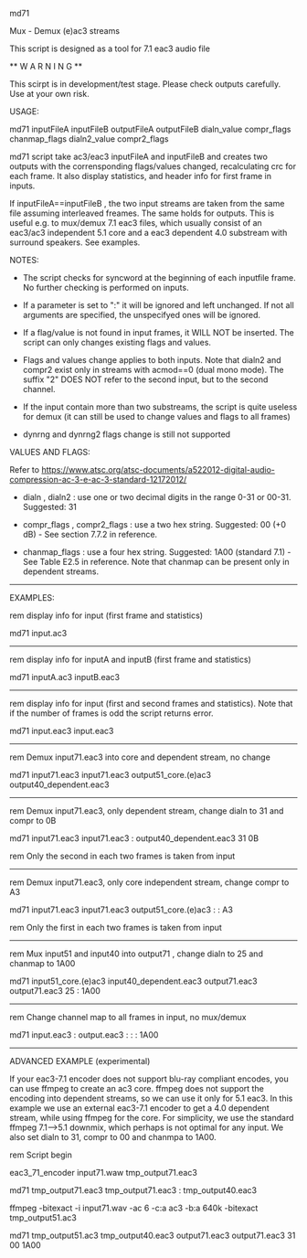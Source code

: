 md71

Mux - Demux (e)ac3 streams

This script is designed as a tool for 7.1 eac3 audio file

** W A R N I N G **

This scirpt is in development/test stage. Please check outputs carefully. Use at your own risk.

USAGE:

md71 inputFileA inputFileB outputFileA outputFileB dialn_value compr_flags chanmap_flags dialn2_value compr2_flags

md71 script take ac3/eac3 inputFileA and inputFileB and creates two outputs with the corrensponding flags/values changed, recalculating crc for each frame. It also display statistics, and header info for first frame in inputs.

If inputFileA==inputFileB , the two input streams are taken from the same file assuming interleaved freames. The same holds for outputs. This is useful e.g. to mux/demux 7.1 eac3 files, which usually consist of an eac3/ac3 independent 5.1 core and a eac3 dependent 4.0 substream with surround speakers. See examples.

NOTES:

- The script checks for syncword at the beginning of each inputfile frame. No further checking is performed on inputs.

- If a parameter is set to ":" it will be ignored and left unchanged. If not all arguments are specified, the unspecifyed ones will be ignored.

- If a flag/value is not found in input frames, it WILL NOT be inserted. The script can only changes existing flags and values.

- Flags and values change applies to both inputs. Note that dialn2 and compr2 exist only in streams with acmod==0 (dual mono mode). The suffix "2" DOES NOT refer to the second input, but to the second channel.

- If the input contain more than two substreams, the script is quite useless for demux (it can still be used to change values and flags to all frames)

- dynrng and dynrng2 flags change is still not supported

VALUES AND FLAGS:

Refer to https://www.atsc.org/atsc-documents/a522012-digital-audio-compression-ac-3-e-ac-3-standard-12172012/

- dialn , dialn2 : use one or two decimal digits in the range 0-31 or 00-31. Suggested: 31

- compr_flags , compr2_flags : use a two hex string. Suggested: 00 (+0 dB) - See section 7.7.2 in reference.

- chanmap_flags : use a four hex string. Suggested: 1A00 (standard 7.1) - See Table E2.5 in reference. Note that chanmap can be present only in dependent streams.

------------------------------------

EXAMPLES:

rem display info for input (first frame and statistics)

md71 input.ac3

---------------------

rem display info for inputA and inputB (first frame and statistics)

md71 inputA.ac3 inputB.eac3

---------------------

rem display info for input (first and second frames and statistics). Note that if the number of frames is odd the script returns error.

md71 input.eac3 input.eac3 

---------------------

rem Demux input71.eac3 into core and dependent stream, no change

md71 input71.eac3 input71.eac3 output51_core.(e)ac3 output40_dependent.eac3

---------------------

rem Demux input71.eac3, only dependent stream, change dialn to 31 and compr to 0B

md71 input71.eac3 input71.eac3 : output40_dependent.eac3 31 0B

rem Only the second in each two frames is taken from input

---------------------

rem Demux input71.eac3, only core independent stream, change compr to A3

md71 input71.eac3 input71.eac3 output51_core.(e)ac3 : : A3

rem Only the first in each two frames is taken from input

---------------------

rem Mux input51 and input40 into output71 , change dialn to 25 and chanmap to 1A00

md71 input51_core.(e)ac3 input40_dependent.eac3 output71.eac3 output71.eac3 25 : 1A00

---------------------

rem Change channel map to all frames in input, no mux/demux

md71 input.eac3 : output.eac3 : : : 1A00

------------------------------------

ADVANCED EXAMPLE (experimental)

If your eac3-7.1 encoder does not support blu-ray compliant encodes, you can use ffmpeg to create an ac3 core. ffmpeg does not support the encoding into dependent streams, so we can use it only for 5.1 eac3. In this example we use an external eac3-7.1 encoder to get a 4.0 dependent stream, while using ffmpeg for the core. For simplicity, we use the standard ffmpeg 7.1-->5.1 downmix, which perhaps is not optimal for any input. We also set dialn to 31, compr to 00 and chanmpa to 1A00.

rem Script begin

eac3_71_encoder input71.waw tmp_output71.eac3

md71 tmp_output71.eac3 tmp_output71.eac3 : tmp_output40.eac3

ffmpeg -bitexact -i input71.wav -ac 6 -c:a ac3 -b:a 640k -bitexact tmp_output51.ac3

md71 tmp_output51.ac3 tmp_output40.eac3 output71.eac3 output71.eac3 31 00 1A00







